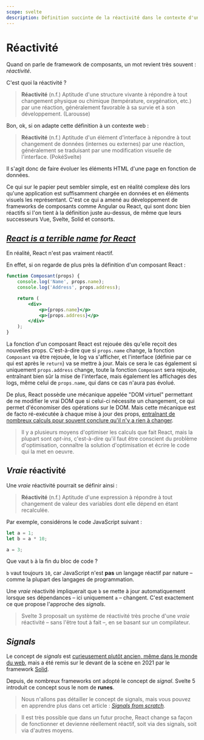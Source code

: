 ```yaml
---
scope: svelte
description: Définition succinte de la réactivité dans le contexte d'un framework de composants
---
```


# Réactivité

Quand on parle de framework de composants, un mot revient très souvent : _réactivité_.

C'est quoi la réactivité ?

> **Réactivité** (n.f.)
> Aptitude d'une structure vivante à répondre à tout changement physique ou chimique (température,
> oxygénation, etc.) par une réaction, généralement favorable à sa survie et à son développement.
> (Larousse)

Bon, ok, si on adapte cette définition à un contexte web :

> **Réactivité** (n.f.)
> Aptitude d'un élément d'interface à répondre à tout changement de données (internes ou externes)
> par une réaction, généralement se traduisant par une modification visuelle de l'interface.
> (PokéSvelte)

Il s'agit donc de faire évoluer les éléments HTML d'une page en fonction de données.

Ce qui sur le papier peut sembler simple, est en réalité complexe dès lors qu'une application est
suffisamment chargée en données et en éléments visuels les représentant. C'est ce qui a amené au
développement de frameworks de composants comme Angular ou React, qui sont donc bien réactifs si
l'on tient à la définition juste au-dessus, de même que leurs successeurs Vue, Svelte, Solid et
consorts.

## [_React is a terrible name for React_](https://x.com/johnlindquist/status/1109498707475488768)

En réalité, React n'est pas vraiment réactif.

En effet, si on regarde de plus près la définition d'un composant React :

```jsx
function Composant(props) {
	console.log('Name', props.name);
	console.log('Address', props.address);

	return (
		<div>
			<p>{props.name}</p>
			<p>{props.address}</p>
		</div>
	);
}
```

La fonction d'un composant React est rejouée dès qu'elle reçoit des nouvelles props. C'est-à-dire
que si `props.name` change, la fonction `Composant` va être rejouée, le log va s'afficher, et
l'interface (définie par ce qui est après le `return`) va se mettre à jour. Mais ce sera le cas
également si uniquement `props.address` change, toute la fonction `Composant` sera rejouée,
entraînant bien sûr la mise de l'interface, mais également les affichages des logs, même celui de
`props.name`, qui dans ce cas n'aura pas évolué.

De plus, React possède une mécanique appelée "DOM virtuel" permettant de ne modifier le vrai DOM que
si celui-ci nécessite un changement, ce qui permet d'économiser des opérations sur le DOM. Mais
cette mécanique est de facto ré-exécutée à chaque mise à jour des props, [entraînant de nombreux
calculs pour souvent conclure qu'il n'y a rien à changer](https://youtu.be/AdNJ3fydeao?t=248).

> Il y a plusieurs moyens d'optimiser les calculs que fait React, mais la plupart sont _opt-ins_,
> c'est-à-dire qu'il faut être conscient du problème d'optimisation, connaître la solution
> d'optimisation et écrire le code qui la met en oeuvre.

## _Vraie_ réactivité

Une _vraie_ réactivité pourrait se définir ainsi :

> **Réactivité** (n.f.)
> Aptitude d'une expression à répondre à tout changement de valeur des variables dont elle dépend en
> étant recalculée.

Par exemple, considérons le code JavaScript suivant :

```js
let a = 1;
let b = a * 10;

a = 3;
```

Que vaut `b` à la fin du bloc de code ?

`b` vaut toujours `10`, car JavaScript n'est **pas** un langage réactif par nature – comme la
plupart des langages de programmation.

Une _vraie_ réactivité impliquerait que `b` se mette à jour automatiquement lorsque ses dépendances
– ici uniquement `a` – changent. C'est exactement ce que propose l'approche des _signals_.

> Svelte 3 proposait un système de réactivité très proche d'une _vraie_ réactivité – sans l'être
> tout à fait –, en se basant sur un compilateur.

## _Signals_

Le concept de _signals_ est [curieusement plutôt ancien, même dans le monde du
web](https://dev.to/this-is-learning/the-evolution-of-signals-in-javascript-8ob), mais a été remis
sur le devant de la scène en 2021 par le framework [Solid](https://www.solidjs.com/).

Depuis, de nombreux frameworks ont adopté le concept de _signal_. Svelte 5 introduit ce concept sous
le nom de **runes**.

> Nous n'allons pas détailler le concept de signals, mais vous pouvez en apprendre plus dans cet
> article : [_Signals from scratch_](https://dev.to/ratiu5/implementing-signals-from-scratch-3e4c).

> Il est très possible que dans un futur proche, React change sa façon de fonctionner et devienne
> réellement réactif, soit via des signals, soit via d'autres moyens.
